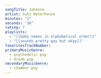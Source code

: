 ```yaml
---
songTitle: Johanna
artist: Suki Waterhouse
minutes: "2"
seconds: "36"
rating: 7
playlists:
  - "[[baby names in alphabetical order]]"
  - "[[sounds pretty gay but okay]]"
favoritesTrackNumber:
primaryMusicGenre:
  - psychedelic pop
  - dream pop
secondaryMusicGenre:
  - chamber pop
---
```

